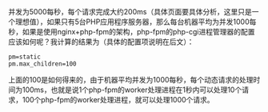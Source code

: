 并发为5000每秒，每个请求完成大约200ms（具体页面要具体分析，这里只是一个理想值），如果只有5台PHP应用程序服务器，那么每台机器平均为并发1000每秒，如果是使用nginx+php-fpm的架构，php-fpm的php-cgi进程管理器的配置应该如何呢？我计算的结果为（具体的配置项说明在后文）：

```
pm=static
pm.max_children=100
```

上面的100是如何得来的，由于机器平均并发为1000每秒，每个动态请求的处理时间为100ms，也就是说1个php-fpm的worker处理进程在1秒内可以处理10个请求，100个php-fpm的worker处理进程，就可以处理1000个请求。

